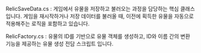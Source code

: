 RelicSaveData.cs : 게임에서 유물을 저장하고 불러오는 과정을 담당하는 핵심 클래스입니다. 게임을 재시작하거나 
저장 데이터를 불러올 때, 이전에 획득한 유물을 자동으로 적용해주는 로직을 포함하고 있습니다.

RelicFactory.cs : 유물의 ID를 기반으로 유물 객체를 생성하고, ID와 이름 간의 변환 기능을 제공하는
유물 생성 전담 스크립트 입니다.